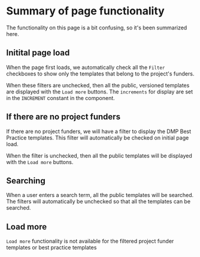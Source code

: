 # Summary of page functionality

The functionality on this page is a bit confusing, so it's been summarized here.

## Initital page load
When the page first loads, we automatically check all the `Filter` checkboxes to show only the templates that belong to the project's funders.

When these filters are unchecked, then all the public, versioned templates are displayed with the `Load more` buttons. The `increments` for display are set in the `INCREMENT` constant in the component.

## If there are no project funders
If there are no project funders, we will have a filter to display the DMP Best Practice templates. This filter will automatically be checked on initial page load.

When the filter is unchecked, then all the public templates will be displayed with the `Load more` buttons.

## Searching
When a user enters a search term, all the public templates will be searched. The filters will automatically be unchecked so that all the templates can be searched.

## Load more
`Load more` functionality is not available for the filtered project funder templates or best practice templates